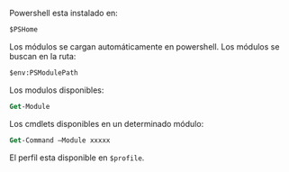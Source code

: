 Powershell esta instalado en:

```ps
$PSHome
```

Los módulos se cargan automáticamente en powershell. Los módulos se buscan en la ruta:

```ps
$env:PSModulePath
```

Los modulos disponibles:

```ps
Get-Module
```

Los cmdlets disponibles en un determinado módulo:

```ps
Get-Command –Module xxxxx
```

El perfil esta disponible en `$profile`.
